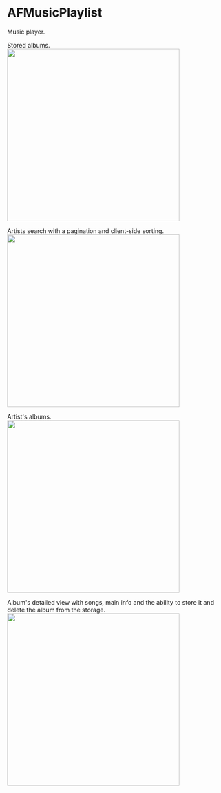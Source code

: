 # AFMusicPlaylist

Music player. 

Stored albums.
<br><img src="https://i.imgur.com/9QmfUTz.jpg" width="400">

Artists search with a pagination and client-side sorting. 
<br><img src="https://i.imgur.com/CaN58vI.jpg" width="400"> 

Artist's albums.
<br><img src="https://i.imgur.com/U5Xqm0e.jpg" width="400">

Album's detailed view with songs, main info and the ability to store it and delete the album from the storage.
<br><img src="https://i.imgur.com/DLXHBec.jpg" width="400">

